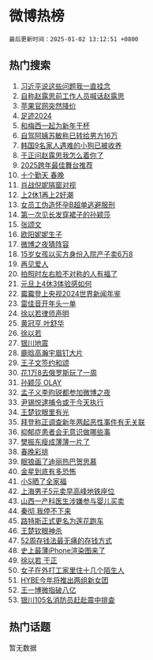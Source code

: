 # 微博热榜

`最后更新时间：2025-01-02 13:12:51 +0800`

## 热门搜索

1. [习近平说这些问题我一直挂念](https://m.weibo.cn/search?containerid=100103type%3D1%26t%3D10%26q%3D%23%E4%B9%A0%E8%BF%91%E5%B9%B3%E8%AF%B4%E8%BF%99%E4%BA%9B%E9%97%AE%E9%A2%98%E6%88%91%E4%B8%80%E7%9B%B4%E6%8C%82%E5%BF%B5%23&stream_entry_id=51&isnewpage=1&extparam=seat%3D1%26pos%3D0%26filter_type%3Drealtimehot%26stream_entry_id%3D51%26c_type%3D51%26dgr%3D0%26cate%3D10103%26q%3D%2523%25E4%25B9%25A0%25E8%25BF%2591%25E5%25B9%25B3%25E8%25AF%25B4%25E8%25BF%2599%25E4%25BA%259B%25E9%2597%25AE%25E9%25A2%2598%25E6%2588%2591%25E4%25B8%2580%25E7%259B%25B4%25E6%258C%2582%25E5%25BF%25B5%2523%26display_time%3D1735794769%26pre_seqid%3D17357947696260107856522)
1. [自称赵露思前工作人员喊话赵露思](https://m.weibo.cn/search?containerid=100103type%3D1%26t%3D10%26q%3D%23%E8%87%AA%E7%A7%B0%E8%B5%B5%E9%9C%B2%E6%80%9D%E5%89%8D%E5%B7%A5%E4%BD%9C%E4%BA%BA%E5%91%98%E5%96%8A%E8%AF%9D%E8%B5%B5%E9%9C%B2%E6%80%9D%23&stream_entry_id=31&isnewpage=1&extparam=seat%3D1%26filter_type%3Drealtimehot%26c_type%3D31%26dgr%3D0%26cate%3D5001%26pos%3D0%26realpos%3D1%26stream_entry_id%3D31%26band_rank%3D1%26q%3D%2523%25E8%2587%25AA%25E7%25A7%25B0%25E8%25B5%25B5%25E9%259C%25B2%25E6%2580%259D%25E5%2589%258D%25E5%25B7%25A5%25E4%25BD%259C%25E4%25BA%25BA%25E5%2591%2598%25E5%2596%258A%25E8%25AF%259D%25E8%25B5%25B5%25E9%259C%25B2%25E6%2580%259D%2523%26lcate%3D5001%26flag%3D1%26display_time%3D1735794769%26pre_seqid%3D17357947696260107856522)
1. [苹果官网突然降价](https://m.weibo.cn/search?containerid=100103type%3D1%26t%3D10%26q%3D%23%E8%8B%B9%E6%9E%9C%E5%AE%98%E7%BD%91%E7%AA%81%E7%84%B6%E9%99%8D%E4%BB%B7%23&stream_entry_id=31&isnewpage=1&extparam=seat%3D1%26filter_type%3Drealtimehot%26c_type%3D31%26dgr%3D0%26cate%3D5001%26pos%3D1%26realpos%3D2%26stream_entry_id%3D31%26band_rank%3D2%26q%3D%2523%25E8%258B%25B9%25E6%259E%259C%25E5%25AE%2598%25E7%25BD%2591%25E7%25AA%2581%25E7%2584%25B6%25E9%2599%258D%25E4%25BB%25B7%2523%26lcate%3D5001%26flag%3D2%26display_time%3D1735794769%26pre_seqid%3D17357947696260107856522)
1. [足迹2024](https://m.weibo.cn/search?containerid=100103type%3D1%26t%3D10%26q%3D%23%E8%B6%B3%E8%BF%B92024%23&stream_entry_id=31&isnewpage=1&extparam=seat%3D1%26filter_type%3Drealtimehot%26c_type%3D31%26dgr%3D0%26cate%3D5001%26pos%3D2%26realpos%3D3%26stream_entry_id%3D31%26band_rank%3D3%26q%3D%2523%25E8%25B6%25B3%25E8%25BF%25B92024%2523%26lcate%3D5001%26flag%3D0%26display_time%3D1735794769%26pre_seqid%3D17357947696260107856522)
1. [和梅西一起为新年干杯](https://m.weibo.cn/search?containerid=100103type%3D1%26t%3D10%26q%3D%23%E5%92%8C%E6%A2%85%E8%A5%BF%E4%B8%80%E8%B5%B7%E4%B8%BA%E6%96%B0%E5%B9%B4%E5%B9%B2%E6%9D%AF%23&stream_entry_id=31&isnewpage=1&extparam=seat%3D1%26is_ad_pos%3D1%26filter_type%3Drealtimehot%26c_type%3D31%26dgr%3D0%26cate%3D5001%26pos%3D3%26stream_entry_id%3D31%26q%3D%2523%25E5%2592%258C%25E6%25A2%2585%25E8%25A5%25BF%25E4%25B8%2580%25E8%25B5%25B7%25E4%25B8%25BA%25E6%2596%25B0%25E5%25B9%25B4%25E5%25B9%25B2%25E6%259D%25AF%2523%26band_rank%3D4%26adid%3D271115%26lcate%3D5001%26topic_ad%3D1%26display_time%3D1735794769%26pre_seqid%3D17357947696260107856522)
1. [自驾阿姨苏敏称已转给男方16万](https://m.weibo.cn/search?containerid=100103type%3D1%26t%3D10%26q%3D%23%E8%87%AA%E9%A9%BE%E9%98%BF%E5%A7%A8%E8%8B%8F%E6%95%8F%E7%A7%B0%E5%B7%B2%E8%BD%AC%E7%BB%99%E7%94%B7%E6%96%B916%E4%B8%87%23&stream_entry_id=31&isnewpage=1&extparam=seat%3D1%26filter_type%3Drealtimehot%26c_type%3D31%26dgr%3D0%26cate%3D5001%26pos%3D4%26realpos%3D4%26stream_entry_id%3D31%26band_rank%3D4%26q%3D%2523%25E8%2587%25AA%25E9%25A9%25BE%25E9%2598%25BF%25E5%25A7%25A8%25E8%258B%258F%25E6%2595%258F%25E7%25A7%25B0%25E5%25B7%25B2%25E8%25BD%25AC%25E7%25BB%2599%25E7%2594%25B7%25E6%2596%25B916%25E4%25B8%2587%2523%26lcate%3D5001%26flag%3D1%26display_time%3D1735794769%26pre_seqid%3D17357947696260107856522)
1. [韩国9名家人遇难的小狗已被收养](https://m.weibo.cn/search?containerid=100103type%3D1%26t%3D10%26q%3D%23%E9%9F%A9%E5%9B%BD9%E5%90%8D%E5%AE%B6%E4%BA%BA%E9%81%87%E9%9A%BE%E7%9A%84%E5%B0%8F%E7%8B%97%E5%B7%B2%E8%A2%AB%E6%94%B6%E5%85%BB%23&stream_entry_id=31&isnewpage=1&extparam=seat%3D1%26filter_type%3Drealtimehot%26c_type%3D31%26dgr%3D0%26cate%3D5001%26pos%3D5%26realpos%3D5%26stream_entry_id%3D31%26band_rank%3D5%26q%3D%2523%25E9%259F%25A9%25E5%259B%25BD9%25E5%2590%258D%25E5%25AE%25B6%25E4%25BA%25BA%25E9%2581%2587%25E9%259A%25BE%25E7%259A%2584%25E5%25B0%258F%25E7%258B%2597%25E5%25B7%25B2%25E8%25A2%25AB%25E6%2594%25B6%25E5%2585%25BB%2523%26lcate%3D5001%26flag%3D1%26display_time%3D1735794769%26pre_seqid%3D17357947696260107856522)
1. [于正问赵露思我怎么着你了](https://m.weibo.cn/search?containerid=100103type%3D1%26t%3D10%26q%3D%23%E4%BA%8E%E6%AD%A3%E9%97%AE%E8%B5%B5%E9%9C%B2%E6%80%9D%E6%88%91%E6%80%8E%E4%B9%88%E7%9D%80%E4%BD%A0%E4%BA%86%23&stream_entry_id=31&isnewpage=1&extparam=seat%3D1%26filter_type%3Drealtimehot%26c_type%3D31%26dgr%3D0%26cate%3D5001%26pos%3D6%26realpos%3D6%26stream_entry_id%3D31%26band_rank%3D6%26q%3D%2523%25E4%25BA%258E%25E6%25AD%25A3%25E9%2597%25AE%25E8%25B5%25B5%25E9%259C%25B2%25E6%2580%259D%25E6%2588%2591%25E6%2580%258E%25E4%25B9%2588%25E7%259D%2580%25E4%25BD%25A0%25E4%25BA%2586%2523%26lcate%3D5001%26flag%3D2%26display_time%3D1735794769%26pre_seqid%3D17357947696260107856522)
1. [2025跨年最佳舞台推荐](https://m.weibo.cn/search?containerid=100103type%3D1%26t%3D10%26q%3D%232025%E8%B7%A8%E5%B9%B4%E6%9C%80%E4%BD%B3%E8%88%9E%E5%8F%B0%E6%8E%A8%E8%8D%90%23&stream_entry_id=31&isnewpage=1&extparam=seat%3D1%26is_ad_pos%3D1%26filter_type%3Drealtimehot%26c_type%3D31%26dgr%3D0%26cate%3D5001%26pos%3D7%26stream_entry_id%3D31%26band_rank%3D7%26q%3D%25232025%25E8%25B7%25A8%25E5%25B9%25B4%25E6%259C%2580%25E4%25BD%25B3%25E8%2588%259E%25E5%258F%25B0%25E6%258E%25A8%25E8%258D%2590%2523%26lcate%3D5001%26adid%3D271460%26display_time%3D1735794769%26pre_seqid%3D17357947696260107856522)
1. [十个勤天 春晚](https://m.weibo.cn/search?containerid=100103type%3D1%26t%3D10%26q%3D%E5%8D%81%E4%B8%AA%E5%8B%A4%E5%A4%A9+%E6%98%A5%E6%99%9A&stream_entry_id=31&isnewpage=1&extparam=seat%3D1%26filter_type%3Drealtimehot%26c_type%3D31%26dgr%3D0%26cate%3D5001%26pos%3D8%26realpos%3D7%26stream_entry_id%3D31%26band_rank%3D7%26q%3D%25E5%258D%2581%25E4%25B8%25AA%25E5%258B%25A4%25E5%25A4%25A9%2520%25E6%2598%25A5%25E6%2599%259A%26lcate%3D5001%26flag%3D1%26display_time%3D1735794769%26pre_seqid%3D17357947696260107856522)
1. [肖战倪妮隔窗对视](https://m.weibo.cn/search?containerid=100103type%3D1%26t%3D10%26q%3D%23%E8%82%96%E6%88%98%E5%80%AA%E5%A6%AE%E9%9A%94%E7%AA%97%E5%AF%B9%E8%A7%86%23&stream_entry_id=31&isnewpage=1&extparam=seat%3D1%26filter_type%3Drealtimehot%26c_type%3D31%26dgr%3D0%26cate%3D5001%26pos%3D9%26realpos%3D8%26stream_entry_id%3D31%26band_rank%3D8%26q%3D%2523%25E8%2582%2596%25E6%2588%2598%25E5%2580%25AA%25E5%25A6%25AE%25E9%259A%2594%25E7%25AA%2597%25E5%25AF%25B9%25E8%25A7%2586%2523%26lcate%3D5001%26flag%3D1%26display_time%3D1735794769%26pre_seqid%3D17357947696260107856522)
1. [上2休1再上2好潮](https://m.weibo.cn/search?containerid=100103type%3D1%26t%3D10%26q%3D%23%E4%B8%8A2%E4%BC%911%E5%86%8D%E4%B8%8A2%E5%A5%BD%E6%BD%AE%23&stream_entry_id=31&isnewpage=1&extparam=seat%3D1%26filter_type%3Drealtimehot%26c_type%3D31%26dgr%3D0%26cate%3D5001%26pos%3D10%26realpos%3D9%26stream_entry_id%3D31%26band_rank%3D9%26q%3D%2523%25E4%25B8%258A2%25E4%25BC%25911%25E5%2586%258D%25E4%25B8%258A2%25E5%25A5%25BD%25E6%25BD%25AE%2523%26lcate%3D5001%26flag%3D0%26display_time%3D1735794769%26pre_seqid%3D17357947696260107856522)
1. [女员工伪造怀孕B超单逃避服刑](https://m.weibo.cn/search?containerid=100103type%3D1%26t%3D10%26q%3D%23%E5%A5%B3%E5%91%98%E5%B7%A5%E4%BC%AA%E9%80%A0%E6%80%80%E5%AD%95B%E8%B6%85%E5%8D%95%E9%80%83%E9%81%BF%E6%9C%8D%E5%88%91%23&stream_entry_id=31&isnewpage=1&extparam=seat%3D1%26filter_type%3Drealtimehot%26c_type%3D31%26dgr%3D0%26cate%3D5001%26pos%3D11%26realpos%3D10%26stream_entry_id%3D31%26band_rank%3D10%26q%3D%2523%25E5%25A5%25B3%25E5%2591%2598%25E5%25B7%25A5%25E4%25BC%25AA%25E9%2580%25A0%25E6%2580%2580%25E5%25AD%2595B%25E8%25B6%2585%25E5%258D%2595%25E9%2580%2583%25E9%2581%25BF%25E6%259C%258D%25E5%2588%2591%2523%26lcate%3D5001%26flag%3D1%26display_time%3D1735794769%26pre_seqid%3D17357947696260107856522)
1. [第一次见长发穿裙子的孙颖莎](https://m.weibo.cn/search?containerid=100103type%3D1%26t%3D10%26q%3D%23%E7%AC%AC%E4%B8%80%E6%AC%A1%E8%A7%81%E9%95%BF%E5%8F%91%E7%A9%BF%E8%A3%99%E5%AD%90%E7%9A%84%E5%AD%99%E9%A2%96%E8%8E%8E%23&stream_entry_id=31&isnewpage=1&extparam=seat%3D1%26filter_type%3Drealtimehot%26c_type%3D31%26dgr%3D0%26cate%3D5001%26pos%3D12%26realpos%3D11%26stream_entry_id%3D31%26band_rank%3D11%26q%3D%2523%25E7%25AC%25AC%25E4%25B8%2580%25E6%25AC%25A1%25E8%25A7%2581%25E9%2595%25BF%25E5%258F%2591%25E7%25A9%25BF%25E8%25A3%2599%25E5%25AD%2590%25E7%259A%2584%25E5%25AD%2599%25E9%25A2%2596%25E8%258E%258E%2523%26lcate%3D5001%26flag%3D0%26display_time%3D1735794769%26pre_seqid%3D17357947696260107856522)
1. [张颂文](https://m.weibo.cn/search?containerid=100103type%3D1%26t%3D10%26q%3D%E5%BC%A0%E9%A2%82%E6%96%87&stream_entry_id=31&isnewpage=1&extparam=seat%3D1%26filter_type%3Drealtimehot%26c_type%3D31%26dgr%3D0%26cate%3D5001%26pos%3D13%26realpos%3D12%26stream_entry_id%3D31%26band_rank%3D12%26q%3D%25E5%25BC%25A0%25E9%25A2%2582%25E6%2596%2587%26lcate%3D5001%26flag%3D2%26display_time%3D1735794769%26pre_seqid%3D17357947696260107856522)
1. [欧阳妮妮生子](https://m.weibo.cn/search?containerid=100103type%3D1%26t%3D10%26q%3D%23%E6%AC%A7%E9%98%B3%E5%A6%AE%E5%A6%AE%E7%94%9F%E5%AD%90%23&stream_entry_id=31&isnewpage=1&extparam=seat%3D1%26filter_type%3Drealtimehot%26c_type%3D31%26dgr%3D0%26cate%3D5001%26pos%3D14%26realpos%3D13%26stream_entry_id%3D31%26band_rank%3D13%26q%3D%2523%25E6%25AC%25A7%25E9%2598%25B3%25E5%25A6%25AE%25E5%25A6%25AE%25E7%2594%259F%25E5%25AD%2590%2523%26lcate%3D5001%26flag%3D1%26display_time%3D1735794769%26pre_seqid%3D17357947696260107856522)
1. [微博之夜猜阵容](https://m.weibo.cn/search?containerid=100103type%3D1%26t%3D10%26q%3D%23%E5%BE%AE%E5%8D%9A%E4%B9%8B%E5%A4%9C%E7%8C%9C%E9%98%B5%E5%AE%B9%23&stream_entry_id=31&isnewpage=1&extparam=seat%3D1%26filter_type%3Drealtimehot%26c_type%3D31%26dgr%3D0%26cate%3D5001%26pos%3D15%26realpos%3D14%26stream_entry_id%3D31%26band_rank%3D14%26q%3D%2523%25E5%25BE%25AE%25E5%258D%259A%25E4%25B9%258B%25E5%25A4%259C%25E7%258C%259C%25E9%2598%25B5%25E5%25AE%25B9%2523%26lcate%3D5001%26flag%3D1%26display_time%3D1735794769%26pre_seqid%3D17357947696260107856522)
1. [15岁女孩以买方身份入院产子卖6万8](https://m.weibo.cn/search?containerid=100103type%3D1%26t%3D10%26q%3D%2315%E5%B2%81%E5%A5%B3%E5%AD%A9%E4%BB%A5%E4%B9%B0%E6%96%B9%E8%BA%AB%E4%BB%BD%E5%85%A5%E9%99%A2%E4%BA%A7%E5%AD%90%E5%8D%966%E4%B8%878%23&stream_entry_id=31&isnewpage=1&extparam=seat%3D1%26filter_type%3Drealtimehot%26c_type%3D31%26dgr%3D0%26cate%3D5001%26pos%3D16%26realpos%3D15%26stream_entry_id%3D31%26band_rank%3D15%26q%3D%252315%25E5%25B2%2581%25E5%25A5%25B3%25E5%25AD%25A9%25E4%25BB%25A5%25E4%25B9%25B0%25E6%2596%25B9%25E8%25BA%25AB%25E4%25BB%25BD%25E5%2585%25A5%25E9%2599%25A2%25E4%25BA%25A7%25E5%25AD%2590%25E5%258D%25966%25E4%25B8%25878%2523%26lcate%3D5001%26flag%3D0%26display_time%3D1735794769%26pre_seqid%3D17357947696260107856522)
1. [再见爱人](https://m.weibo.cn/search?containerid=100103type%3D1%26t%3D10%26q%3D%E5%86%8D%E8%A7%81%E7%88%B1%E4%BA%BA&stream_entry_id=31&isnewpage=1&extparam=seat%3D1%26filter_type%3Drealtimehot%26c_type%3D31%26dgr%3D0%26cate%3D5001%26pos%3D17%26realpos%3D16%26stream_entry_id%3D31%26band_rank%3D16%26q%3D%25E5%2586%258D%25E8%25A7%2581%25E7%2588%25B1%25E4%25BA%25BA%26lcate%3D5001%26flag%3D1%26display_time%3D1735794769%26pre_seqid%3D17357947696260107856522)
1. [拍照时左右脸不对称的人有福了](https://m.weibo.cn/search?containerid=100103type%3D1%26t%3D10%26q%3D%23%E6%8B%8D%E7%85%A7%E6%97%B6%E5%B7%A6%E5%8F%B3%E8%84%B8%E4%B8%8D%E5%AF%B9%E7%A7%B0%E7%9A%84%E4%BA%BA%E6%9C%89%E7%A6%8F%E4%BA%86%23&stream_entry_id=31&isnewpage=1&extparam=seat%3D1%26filter_type%3Drealtimehot%26c_type%3D31%26dgr%3D0%26cate%3D5001%26pos%3D18%26realpos%3D17%26stream_entry_id%3D31%26band_rank%3D17%26q%3D%2523%25E6%258B%258D%25E7%2585%25A7%25E6%2597%25B6%25E5%25B7%25A6%25E5%258F%25B3%25E8%2584%25B8%25E4%25B8%258D%25E5%25AF%25B9%25E7%25A7%25B0%25E7%259A%2584%25E4%25BA%25BA%25E6%259C%2589%25E7%25A6%258F%25E4%25BA%2586%2523%26lcate%3D5001%26flag%3D1%26display_time%3D1735794769%26pre_seqid%3D17357947696260107856522)
1. [元旦上4休3体验感如何](https://m.weibo.cn/search?containerid=100103type%3D1%26t%3D10%26q%3D%23%E5%85%83%E6%97%A6%E4%B8%8A4%E4%BC%913%E4%BD%93%E9%AA%8C%E6%84%9F%E5%A6%82%E4%BD%95%23&stream_entry_id=31&isnewpage=1&extparam=seat%3D1%26filter_type%3Drealtimehot%26c_type%3D31%26dgr%3D0%26cate%3D5001%26pos%3D19%26realpos%3D18%26stream_entry_id%3D31%26band_rank%3D18%26q%3D%2523%25E5%2585%2583%25E6%2597%25A6%25E4%25B8%258A4%25E4%25BC%25913%25E4%25BD%2593%25E9%25AA%258C%25E6%2584%259F%25E5%25A6%2582%25E4%25BD%2595%2523%26lcate%3D5001%26flag%3D0%26display_time%3D1735794769%26pre_seqid%3D17357947696260107856522)
1. [霉霉登上央视2024世界新闻年鉴](https://m.weibo.cn/search?containerid=100103type%3D1%26t%3D10%26q%3D%23%E9%9C%89%E9%9C%89%E7%99%BB%E4%B8%8A%E5%A4%AE%E8%A7%862024%E4%B8%96%E7%95%8C%E6%96%B0%E9%97%BB%E5%B9%B4%E9%89%B4%23&stream_entry_id=31&isnewpage=1&extparam=seat%3D1%26filter_type%3Drealtimehot%26c_type%3D31%26dgr%3D0%26cate%3D5001%26pos%3D20%26realpos%3D19%26stream_entry_id%3D31%26band_rank%3D19%26q%3D%2523%25E9%259C%2589%25E9%259C%2589%25E7%2599%25BB%25E4%25B8%258A%25E5%25A4%25AE%25E8%25A7%25862024%25E4%25B8%2596%25E7%2595%258C%25E6%2596%25B0%25E9%2597%25BB%25E5%25B9%25B4%25E9%2589%25B4%2523%26lcate%3D5001%26flag%3D1%26display_time%3D1735794769%26pre_seqid%3D17357947696260107856522)
1. [雷佳音开年头一单](https://m.weibo.cn/search?containerid=100103type%3D1%26t%3D10%26q%3D%23%E9%9B%B7%E4%BD%B3%E9%9F%B3%E5%BC%80%E5%B9%B4%E5%A4%B4%E4%B8%80%E5%8D%95%23&stream_entry_id=31&isnewpage=1&extparam=seat%3D1%26filter_type%3Drealtimehot%26c_type%3D31%26dgr%3D0%26cate%3D5001%26pos%3D21%26realpos%3D20%26stream_entry_id%3D31%26q%3D%2523%25E9%259B%25B7%25E4%25BD%25B3%25E9%259F%25B3%25E5%25BC%2580%25E5%25B9%25B4%25E5%25A4%25B4%25E4%25B8%2580%25E5%258D%2595%2523%26band_rank%3D20%26flag%3D0%26lcate%3D5001%26adid%3D268377%26display_time%3D1735794769%26pre_seqid%3D17357947696260107856522)
1. [徐以若律师声明](https://m.weibo.cn/search?containerid=100103type%3D1%26t%3D10%26q%3D%23%E5%BE%90%E4%BB%A5%E8%8B%A5%E5%BE%8B%E5%B8%88%E5%A3%B0%E6%98%8E%23&stream_entry_id=31&isnewpage=1&extparam=seat%3D1%26filter_type%3Drealtimehot%26c_type%3D31%26dgr%3D0%26cate%3D5001%26pos%3D22%26realpos%3D21%26stream_entry_id%3D31%26band_rank%3D21%26q%3D%2523%25E5%25BE%2590%25E4%25BB%25A5%25E8%258B%25A5%25E5%25BE%258B%25E5%25B8%2588%25E5%25A3%25B0%25E6%2598%258E%2523%26lcate%3D5001%26flag%3D2%26display_time%3D1735794769%26pre_seqid%3D17357947696260107856522)
1. [黄冠亨 叶舒华](https://m.weibo.cn/search?containerid=100103type%3D1%26t%3D10%26q%3D%E9%BB%84%E5%86%A0%E4%BA%A8+%E5%8F%B6%E8%88%92%E5%8D%8E&stream_entry_id=31&isnewpage=1&extparam=seat%3D1%26filter_type%3Drealtimehot%26c_type%3D31%26dgr%3D0%26cate%3D5001%26pos%3D23%26realpos%3D22%26stream_entry_id%3D31%26band_rank%3D22%26q%3D%25E9%25BB%2584%25E5%2586%25A0%25E4%25BA%25A8%2520%25E5%258F%25B6%25E8%2588%2592%25E5%258D%258E%26lcate%3D5001%26flag%3D0%26display_time%3D1735794769%26pre_seqid%3D17357947696260107856522)
1. [徐以若](https://m.weibo.cn/search?containerid=100103type%3D1%26t%3D10%26q%3D%E5%BE%90%E4%BB%A5%E8%8B%A5&stream_entry_id=31&isnewpage=1&extparam=seat%3D1%26filter_type%3Drealtimehot%26c_type%3D31%26dgr%3D0%26cate%3D5001%26pos%3D24%26realpos%3D23%26stream_entry_id%3D31%26band_rank%3D23%26q%3D%25E5%25BE%2590%25E4%25BB%25A5%25E8%258B%25A5%26lcate%3D5001%26flag%3D0%26display_time%3D1735794769%26pre_seqid%3D17357947696260107856522)
1. [银川地震](https://m.weibo.cn/search?containerid=100103type%3D1%26t%3D10%26q%3D%E9%93%B6%E5%B7%9D%E5%9C%B0%E9%9C%87&stream_entry_id=31&isnewpage=1&extparam=seat%3D1%26filter_type%3Drealtimehot%26c_type%3D31%26dgr%3D0%26cate%3D5001%26pos%3D25%26realpos%3D24%26stream_entry_id%3D31%26band_rank%3D24%26q%3D%25E9%2593%25B6%25E5%25B7%259D%25E5%259C%25B0%25E9%259C%2587%26lcate%3D5001%26flag%3D0%26display_time%3D1735794769%26pre_seqid%3D17357947696260107856522)
1. [鹿晗高瀚宇眉钉大片](https://m.weibo.cn/search?containerid=100103type%3D1%26t%3D10%26q%3D%23%E9%B9%BF%E6%99%97%E9%AB%98%E7%80%9A%E5%AE%87%E7%9C%89%E9%92%89%E5%A4%A7%E7%89%87%23&stream_entry_id=31&isnewpage=1&extparam=seat%3D1%26filter_type%3Drealtimehot%26c_type%3D31%26dgr%3D0%26cate%3D5001%26pos%3D26%26realpos%3D25%26stream_entry_id%3D31%26band_rank%3D25%26q%3D%2523%25E9%25B9%25BF%25E6%2599%2597%25E9%25AB%2598%25E7%2580%259A%25E5%25AE%2587%25E7%259C%2589%25E9%2592%2589%25E5%25A4%25A7%25E7%2589%2587%2523%26lcate%3D5001%26flag%3D1%26display_time%3D1735794769%26pre_seqid%3D17357947696260107856522)
1. [王子文签约和颂](https://m.weibo.cn/search?containerid=100103type%3D1%26t%3D10%26q%3D%23%E7%8E%8B%E5%AD%90%E6%96%87%E7%AD%BE%E7%BA%A6%E5%92%8C%E9%A2%82%23&stream_entry_id=31&isnewpage=1&extparam=seat%3D1%26filter_type%3Drealtimehot%26c_type%3D31%26dgr%3D0%26cate%3D5001%26pos%3D27%26realpos%3D26%26stream_entry_id%3D31%26band_rank%3D26%26q%3D%2523%25E7%258E%258B%25E5%25AD%2590%25E6%2596%2587%25E7%25AD%25BE%25E7%25BA%25A6%25E5%2592%258C%25E9%25A2%2582%2523%26lcate%3D5001%26flag%3D1%26display_time%3D1735794769%26pre_seqid%3D17357947696260107856522)
1. [花1万8去俄罗斯玩了一周](https://m.weibo.cn/search?containerid=100103type%3D1%26t%3D10%26q%3D%E8%8A%B11%E4%B8%878%E5%8E%BB%E4%BF%84%E7%BD%97%E6%96%AF%E7%8E%A9%E4%BA%86%E4%B8%80%E5%91%A8&stream_entry_id=31&isnewpage=1&extparam=seat%3D1%26filter_type%3Drealtimehot%26c_type%3D31%26dgr%3D0%26cate%3D5001%26pos%3D28%26realpos%3D27%26stream_entry_id%3D31%26band_rank%3D27%26q%3D%25E8%258A%25B11%25E4%25B8%25878%25E5%258E%25BB%25E4%25BF%2584%25E7%25BD%2597%25E6%2596%25AF%25E7%258E%25A9%25E4%25BA%2586%25E4%25B8%2580%25E5%2591%25A8%26lcate%3D5001%26flag%3D0%26display_time%3D1735794769%26pre_seqid%3D17357947696260107856522)
1. [孙颖莎 OLAY](https://m.weibo.cn/search?containerid=100103type%3D1%26t%3D10%26q%3D%E5%AD%99%E9%A2%96%E8%8E%8E+OLAY&stream_entry_id=31&isnewpage=1&extparam=seat%3D1%26filter_type%3Drealtimehot%26c_type%3D31%26dgr%3D0%26cate%3D5001%26pos%3D29%26realpos%3D28%26stream_entry_id%3D31%26band_rank%3D28%26q%3D%25E5%25AD%2599%25E9%25A2%2596%25E8%258E%258E%2520OLAY%26lcate%3D5001%26flag%3D1%26display_time%3D1735794769%26pre_seqid%3D17357947696260107856522)
1. [孟子义李昀锐都参加微博之夜](https://m.weibo.cn/search?containerid=100103type%3D1%26t%3D10%26q%3D%23%E5%AD%9F%E5%AD%90%E4%B9%89%E6%9D%8E%E6%98%80%E9%94%90%E9%83%BD%E5%8F%82%E5%8A%A0%E5%BE%AE%E5%8D%9A%E4%B9%8B%E5%A4%9C%23&stream_entry_id=31&isnewpage=1&extparam=seat%3D1%26filter_type%3Drealtimehot%26c_type%3D31%26dgr%3D0%26cate%3D5001%26pos%3D30%26realpos%3D29%26stream_entry_id%3D31%26band_rank%3D29%26q%3D%2523%25E5%25AD%259F%25E5%25AD%2590%25E4%25B9%2589%25E6%259D%258E%25E6%2598%2580%25E9%2594%2590%25E9%2583%25BD%25E5%258F%2582%25E5%258A%25A0%25E5%25BE%25AE%25E5%258D%259A%25E4%25B9%258B%25E5%25A4%259C%2523%26lcate%3D5001%26flag%3D1%26display_time%3D1735794769%26pre_seqid%3D17357947696260107856522)
1. [尹锡悦逮捕令或于今天执行](https://m.weibo.cn/search?containerid=100103type%3D1%26t%3D10%26q%3D%23%E5%B0%B9%E9%94%A1%E6%82%A6%E9%80%AE%E6%8D%95%E4%BB%A4%E6%88%96%E4%BA%8E%E4%BB%8A%E5%A4%A9%E6%89%A7%E8%A1%8C%23&stream_entry_id=31&isnewpage=1&extparam=seat%3D1%26filter_type%3Drealtimehot%26c_type%3D31%26dgr%3D0%26cate%3D5001%26pos%3D31%26realpos%3D30%26stream_entry_id%3D31%26band_rank%3D30%26q%3D%2523%25E5%25B0%25B9%25E9%2594%25A1%25E6%2582%25A6%25E9%2580%25AE%25E6%258D%2595%25E4%25BB%25A4%25E6%2588%2596%25E4%25BA%258E%25E4%25BB%258A%25E5%25A4%25A9%25E6%2589%25A7%25E8%25A1%258C%2523%26lcate%3D5001%26flag%3D1%26display_time%3D1735794769%26pre_seqid%3D17357947696260107856522)
1. [王楚钦眼里有光](https://m.weibo.cn/search?containerid=100103type%3D1%26t%3D10%26q%3D%E7%8E%8B%E6%A5%9A%E9%92%A6%E7%9C%BC%E9%87%8C%E6%9C%89%E5%85%89&stream_entry_id=31&isnewpage=1&extparam=seat%3D1%26filter_type%3Drealtimehot%26c_type%3D31%26dgr%3D0%26cate%3D5001%26pos%3D32%26realpos%3D31%26stream_entry_id%3D31%26band_rank%3D31%26q%3D%25E7%258E%258B%25E6%25A5%259A%25E9%2592%25A6%25E7%259C%25BC%25E9%2587%258C%25E6%259C%2589%25E5%2585%2589%26lcate%3D5001%26flag%3D1%26display_time%3D1735794769%26pre_seqid%3D17357947696260107856522)
1. [拜登称正调查新年两起恶性事件有无关联](https://m.weibo.cn/search?containerid=100103type%3D1%26t%3D10%26q%3D%23%E6%8B%9C%E7%99%BB%E7%A7%B0%E6%AD%A3%E8%B0%83%E6%9F%A5%E6%96%B0%E5%B9%B4%E4%B8%A4%E8%B5%B7%E6%81%B6%E6%80%A7%E4%BA%8B%E4%BB%B6%E6%9C%89%E6%97%A0%E5%85%B3%E8%81%94%23&stream_entry_id=31&isnewpage=1&extparam=seat%3D1%26filter_type%3Drealtimehot%26c_type%3D31%26dgr%3D0%26cate%3D5001%26pos%3D33%26realpos%3D32%26stream_entry_id%3D31%26band_rank%3D32%26q%3D%2523%25E6%258B%259C%25E7%2599%25BB%25E7%25A7%25B0%25E6%25AD%25A3%25E8%25B0%2583%25E6%259F%25A5%25E6%2596%25B0%25E5%25B9%25B4%25E4%25B8%25A4%25E8%25B5%25B7%25E6%2581%25B6%25E6%2580%25A7%25E4%25BA%258B%25E4%25BB%25B6%25E6%259C%2589%25E6%2597%25A0%25E5%2585%25B3%25E8%2581%2594%2523%26lcate%3D5001%26flag%3D1%26display_time%3D1735794769%26pre_seqid%3D17357947696260107856522)
1. [抑郁症患者会无意识做哪些事](https://m.weibo.cn/search?containerid=100103type%3D1%26t%3D10%26q%3D%23%E6%8A%91%E9%83%81%E7%97%87%E6%82%A3%E8%80%85%E4%BC%9A%E6%97%A0%E6%84%8F%E8%AF%86%E5%81%9A%E5%93%AA%E4%BA%9B%E4%BA%8B%23&stream_entry_id=31&isnewpage=1&extparam=seat%3D1%26filter_type%3Drealtimehot%26c_type%3D31%26dgr%3D0%26cate%3D5001%26pos%3D34%26realpos%3D33%26stream_entry_id%3D31%26band_rank%3D33%26q%3D%2523%25E6%258A%2591%25E9%2583%2581%25E7%2597%2587%25E6%2582%25A3%25E8%2580%2585%25E4%25BC%259A%25E6%2597%25A0%25E6%2584%258F%25E8%25AF%2586%25E5%2581%259A%25E5%2593%25AA%25E4%25BA%259B%25E4%25BA%258B%2523%26lcate%3D5001%26flag%3D1%26display_time%3D1735794769%26pre_seqid%3D17357947696260107856522)
1. [樊振东瘦成薄薄一片了](https://m.weibo.cn/search?containerid=100103type%3D1%26t%3D10%26q%3D%23%E6%A8%8A%E6%8C%AF%E4%B8%9C%E7%98%A6%E6%88%90%E8%96%84%E8%96%84%E4%B8%80%E7%89%87%E4%BA%86%23&stream_entry_id=31&isnewpage=1&extparam=seat%3D1%26filter_type%3Drealtimehot%26c_type%3D31%26dgr%3D0%26cate%3D5001%26pos%3D35%26realpos%3D34%26stream_entry_id%3D31%26band_rank%3D34%26q%3D%2523%25E6%25A8%258A%25E6%258C%25AF%25E4%25B8%259C%25E7%2598%25A6%25E6%2588%2590%25E8%2596%2584%25E8%2596%2584%25E4%25B8%2580%25E7%2589%2587%25E4%25BA%2586%2523%26lcate%3D5001%26flag%3D1%26display_time%3D1735794769%26pre_seqid%3D17357947696260107856522)
1. [春晚彩排](https://m.weibo.cn/search?containerid=100103type%3D1%26t%3D10%26q%3D%E6%98%A5%E6%99%9A%E5%BD%A9%E6%8E%92&stream_entry_id=31&isnewpage=1&extparam=seat%3D1%26filter_type%3Drealtimehot%26c_type%3D31%26dgr%3D0%26cate%3D5001%26pos%3D36%26realpos%3D35%26stream_entry_id%3D31%26band_rank%3D35%26q%3D%25E6%2598%25A5%25E6%2599%259A%25E5%25BD%25A9%25E6%258E%2592%26lcate%3D5001%26flag%3D1%26display_time%3D1735794769%26pre_seqid%3D17357947696260107856522)
1. [眠狼画了迪丽热巴贺思慕](https://m.weibo.cn/search?containerid=100103type%3D1%26t%3D10%26q%3D%23%E7%9C%A0%E7%8B%BC%E7%94%BB%E4%BA%86%E8%BF%AA%E4%B8%BD%E7%83%AD%E5%B7%B4%E8%B4%BA%E6%80%9D%E6%85%95%23&stream_entry_id=31&isnewpage=1&extparam=seat%3D1%26filter_type%3Drealtimehot%26c_type%3D31%26dgr%3D0%26cate%3D5001%26pos%3D37%26realpos%3D36%26stream_entry_id%3D31%26band_rank%3D36%26q%3D%2523%25E7%259C%25A0%25E7%258B%25BC%25E7%2594%25BB%25E4%25BA%2586%25E8%25BF%25AA%25E4%25B8%25BD%25E7%2583%25AD%25E5%25B7%25B4%25E8%25B4%25BA%25E6%2580%259D%25E6%2585%2595%2523%26lcate%3D5001%26flag%3D1%26display_time%3D1735794769%26pre_seqid%3D17357947696260107856522)
1. [金星到底有多恐怖](https://m.weibo.cn/search?containerid=100103type%3D1%26t%3D10%26q%3D%E9%87%91%E6%98%9F%E5%88%B0%E5%BA%95%E6%9C%89%E5%A4%9A%E6%81%90%E6%80%96&stream_entry_id=31&isnewpage=1&extparam=seat%3D1%26filter_type%3Drealtimehot%26c_type%3D31%26dgr%3D0%26cate%3D5001%26pos%3D38%26realpos%3D37%26stream_entry_id%3D31%26band_rank%3D37%26q%3D%25E9%2587%2591%25E6%2598%259F%25E5%2588%25B0%25E5%25BA%2595%25E6%259C%2589%25E5%25A4%259A%25E6%2581%2590%25E6%2580%2596%26lcate%3D5001%26flag%3D0%26display_time%3D1735794769%26pre_seqid%3D17357947696260107856522)
1. [小S晒了全家福](https://m.weibo.cn/search?containerid=100103type%3D1%26t%3D10%26q%3D%23%E5%B0%8FS%E6%99%92%E4%BA%86%E5%85%A8%E5%AE%B6%E7%A6%8F%23&stream_entry_id=31&isnewpage=1&extparam=seat%3D1%26filter_type%3Drealtimehot%26c_type%3D31%26dgr%3D0%26cate%3D5001%26pos%3D39%26realpos%3D38%26stream_entry_id%3D31%26band_rank%3D38%26q%3D%2523%25E5%25B0%258FS%25E6%2599%2592%25E4%25BA%2586%25E5%2585%25A8%25E5%25AE%25B6%25E7%25A6%258F%2523%26lcate%3D5001%26flag%3D1%26display_time%3D1735794769%26pre_seqid%3D17357947696260107856522)
1. [上海男子5元卖早高峰地铁座位](https://m.weibo.cn/search?containerid=100103type%3D1%26t%3D10%26q%3D%23%E4%B8%8A%E6%B5%B7%E7%94%B7%E5%AD%905%E5%85%83%E5%8D%96%E6%97%A9%E9%AB%98%E5%B3%B0%E5%9C%B0%E9%93%81%E5%BA%A7%E4%BD%8D%23&stream_entry_id=31&isnewpage=1&extparam=seat%3D1%26filter_type%3Drealtimehot%26c_type%3D31%26dgr%3D0%26cate%3D5001%26pos%3D40%26realpos%3D39%26stream_entry_id%3D31%26band_rank%3D39%26q%3D%2523%25E4%25B8%258A%25E6%25B5%25B7%25E7%2594%25B7%25E5%25AD%25905%25E5%2585%2583%25E5%258D%2596%25E6%2597%25A9%25E9%25AB%2598%25E5%25B3%25B0%25E5%259C%25B0%25E9%2593%2581%25E5%25BA%25A7%25E4%25BD%258D%2523%26lcate%3D5001%26flag%3D0%26display_time%3D1735794769%26pre_seqid%3D17357947696260107856522)
1. [山西一产科医生涉嫌参与婴儿买卖](https://m.weibo.cn/search?containerid=100103type%3D1%26t%3D10%26q%3D%23%E5%B1%B1%E8%A5%BF%E4%B8%80%E4%BA%A7%E7%A7%91%E5%8C%BB%E7%94%9F%E6%B6%89%E5%AB%8C%E5%8F%82%E4%B8%8E%E5%A9%B4%E5%84%BF%E4%B9%B0%E5%8D%96%23&stream_entry_id=31&isnewpage=1&extparam=seat%3D1%26filter_type%3Drealtimehot%26c_type%3D31%26dgr%3D0%26cate%3D5001%26pos%3D41%26realpos%3D40%26stream_entry_id%3D31%26band_rank%3D40%26q%3D%2523%25E5%25B1%25B1%25E8%25A5%25BF%25E4%25B8%2580%25E4%25BA%25A7%25E7%25A7%2591%25E5%258C%25BB%25E7%2594%259F%25E6%25B6%2589%25E5%25AB%258C%25E5%258F%2582%25E4%25B8%258E%25E5%25A9%25B4%25E5%2584%25BF%25E4%25B9%25B0%25E5%258D%2596%2523%26lcate%3D5001%26flag%3D0%26display_time%3D1735794769%26pre_seqid%3D17357947696260107856522)
1. [秦彻 我停不下来](https://m.weibo.cn/search?containerid=100103type%3D1%26t%3D10%26q%3D%E7%A7%A6%E5%BD%BB+%E6%88%91%E5%81%9C%E4%B8%8D%E4%B8%8B%E6%9D%A5&stream_entry_id=31&isnewpage=1&extparam=seat%3D1%26filter_type%3Drealtimehot%26c_type%3D31%26dgr%3D0%26cate%3D5001%26pos%3D42%26realpos%3D41%26stream_entry_id%3D31%26band_rank%3D41%26q%3D%25E7%25A7%25A6%25E5%25BD%25BB%2520%25E6%2588%2591%25E5%2581%259C%25E4%25B8%258D%25E4%25B8%258B%25E6%259D%25A5%26lcate%3D5001%26flag%3D1%26display_time%3D1735794769%26pre_seqid%3D17357947696260107856522)
1. [路特斯正式更名为莲花跑车](https://m.weibo.cn/search?containerid=100103type%3D1%26t%3D10%26q%3D%23%E8%B7%AF%E7%89%B9%E6%96%AF%E6%AD%A3%E5%BC%8F%E6%9B%B4%E5%90%8D%E4%B8%BA%E8%8E%B2%E8%8A%B1%E8%B7%91%E8%BD%A6%23&stream_entry_id=31&isnewpage=1&extparam=seat%3D1%26filter_type%3Drealtimehot%26c_type%3D31%26dgr%3D0%26cate%3D5001%26pos%3D43%26realpos%3D42%26stream_entry_id%3D31%26band_rank%3D42%26q%3D%2523%25E8%25B7%25AF%25E7%2589%25B9%25E6%2596%25AF%25E6%25AD%25A3%25E5%25BC%258F%25E6%259B%25B4%25E5%2590%258D%25E4%25B8%25BA%25E8%258E%25B2%25E8%258A%25B1%25E8%25B7%2591%25E8%25BD%25A6%2523%26lcate%3D5001%26flag%3D1%26display_time%3D1735794769%26pre_seqid%3D17357947696260107856522)
1. [王楚钦眼神杀](https://m.weibo.cn/search?containerid=100103type%3D1%26t%3D10%26q%3D%E7%8E%8B%E6%A5%9A%E9%92%A6%E7%9C%BC%E7%A5%9E%E6%9D%80&stream_entry_id=31&isnewpage=1&extparam=seat%3D1%26filter_type%3Drealtimehot%26c_type%3D31%26dgr%3D0%26cate%3D5001%26pos%3D44%26realpos%3D43%26stream_entry_id%3D31%26band_rank%3D43%26q%3D%25E7%258E%258B%25E6%25A5%259A%25E9%2592%25A6%25E7%259C%25BC%25E7%25A5%259E%25E6%259D%2580%26lcate%3D5001%26flag%3D1%26display_time%3D1735794769%26pre_seqid%3D17357947696260107856522)
1. [52周存钱法最无痛的存钱方式](https://m.weibo.cn/search?containerid=100103type%3D1%26t%3D10%26q%3D52%E5%91%A8%E5%AD%98%E9%92%B1%E6%B3%95%E6%9C%80%E6%97%A0%E7%97%9B%E7%9A%84%E5%AD%98%E9%92%B1%E6%96%B9%E5%BC%8F&stream_entry_id=31&isnewpage=1&extparam=seat%3D1%26filter_type%3Drealtimehot%26c_type%3D31%26dgr%3D0%26cate%3D5001%26pos%3D45%26realpos%3D44%26stream_entry_id%3D31%26band_rank%3D44%26q%3D52%25E5%2591%25A8%25E5%25AD%2598%25E9%2592%25B1%25E6%25B3%2595%25E6%259C%2580%25E6%2597%25A0%25E7%2597%259B%25E7%259A%2584%25E5%25AD%2598%25E9%2592%25B1%25E6%2596%25B9%25E5%25BC%258F%26lcate%3D5001%26flag%3D1%26display_time%3D1735794769%26pre_seqid%3D17357947696260107856522)
1. [史上最薄iPhone渲染图来了](https://m.weibo.cn/search?containerid=100103type%3D1%26t%3D10%26q%3D%23%E5%8F%B2%E4%B8%8A%E6%9C%80%E8%96%84iPhone%E6%B8%B2%E6%9F%93%E5%9B%BE%E6%9D%A5%E4%BA%86%23&stream_entry_id=31&isnewpage=1&extparam=seat%3D1%26filter_type%3Drealtimehot%26c_type%3D31%26dgr%3D0%26cate%3D5001%26pos%3D46%26realpos%3D45%26stream_entry_id%3D31%26band_rank%3D45%26q%3D%2523%25E5%258F%25B2%25E4%25B8%258A%25E6%259C%2580%25E8%2596%2584iPhone%25E6%25B8%25B2%25E6%259F%2593%25E5%259B%25BE%25E6%259D%25A5%25E4%25BA%2586%2523%26lcate%3D5001%26flag%3D0%26display_time%3D1735794769%26pre_seqid%3D17357947696260107856522)
1. [徐以若 于正](https://m.weibo.cn/search?containerid=100103type%3D1%26t%3D10%26q%3D%E5%BE%90%E4%BB%A5%E8%8B%A5+%E4%BA%8E%E6%AD%A3&stream_entry_id=31&isnewpage=1&extparam=seat%3D1%26filter_type%3Drealtimehot%26c_type%3D31%26dgr%3D0%26cate%3D5001%26pos%3D47%26realpos%3D46%26stream_entry_id%3D31%26band_rank%3D46%26q%3D%25E5%25BE%2590%25E4%25BB%25A5%25E8%258B%25A5%2520%25E4%25BA%258E%25E6%25AD%25A3%26lcate%3D5001%26flag%3D0%26display_time%3D1735794769%26pre_seqid%3D17357947696260107856522)
1. [女子在外打工家里住十几个陌生人](https://m.weibo.cn/search?containerid=100103type%3D1%26t%3D10%26q%3D%23%E5%A5%B3%E5%AD%90%E5%9C%A8%E5%A4%96%E6%89%93%E5%B7%A5%E5%AE%B6%E9%87%8C%E4%BD%8F%E5%8D%81%E5%87%A0%E4%B8%AA%E9%99%8C%E7%94%9F%E4%BA%BA%23&stream_entry_id=31&isnewpage=1&extparam=seat%3D1%26filter_type%3Drealtimehot%26c_type%3D31%26dgr%3D0%26cate%3D5001%26pos%3D48%26realpos%3D47%26stream_entry_id%3D31%26band_rank%3D47%26q%3D%2523%25E5%25A5%25B3%25E5%25AD%2590%25E5%259C%25A8%25E5%25A4%2596%25E6%2589%2593%25E5%25B7%25A5%25E5%25AE%25B6%25E9%2587%258C%25E4%25BD%258F%25E5%258D%2581%25E5%2587%25A0%25E4%25B8%25AA%25E9%2599%258C%25E7%2594%259F%25E4%25BA%25BA%2523%26lcate%3D5001%26flag%3D0%26display_time%3D1735794769%26pre_seqid%3D17357947696260107856522)
1. [HYBE今年将推出两组新女团](https://m.weibo.cn/search?containerid=100103type%3D1%26t%3D10%26q%3DHYBE%E4%BB%8A%E5%B9%B4%E5%B0%86%E6%8E%A8%E5%87%BA%E4%B8%A4%E7%BB%84%E6%96%B0%E5%A5%B3%E5%9B%A2&stream_entry_id=31&isnewpage=1&extparam=seat%3D1%26filter_type%3Drealtimehot%26c_type%3D31%26dgr%3D0%26cate%3D5001%26pos%3D49%26realpos%3D48%26stream_entry_id%3D31%26band_rank%3D48%26q%3DHYBE%25E4%25BB%258A%25E5%25B9%25B4%25E5%25B0%2586%25E6%258E%25A8%25E5%2587%25BA%25E4%25B8%25A4%25E7%25BB%2584%25E6%2596%25B0%25E5%25A5%25B3%25E5%259B%25A2%26lcate%3D5001%26flag%3D1%26display_time%3D1735794769%26pre_seqid%3D17357947696260107856522)
1. [王一博微指破八亿](https://m.weibo.cn/search?containerid=100103type%3D1%26t%3D10%26q%3D%23%E7%8E%8B%E4%B8%80%E5%8D%9A%E5%BE%AE%E6%8C%87%E7%A0%B4%E5%85%AB%E4%BA%BF%23&stream_entry_id=31&isnewpage=1&extparam=seat%3D1%26filter_type%3Drealtimehot%26c_type%3D31%26dgr%3D0%26cate%3D5001%26pos%3D50%26realpos%3D49%26stream_entry_id%3D31%26band_rank%3D49%26q%3D%2523%25E7%258E%258B%25E4%25B8%2580%25E5%258D%259A%25E5%25BE%25AE%25E6%258C%2587%25E7%25A0%25B4%25E5%2585%25AB%25E4%25BA%25BF%2523%26lcate%3D5001%26flag%3D1%26display_time%3D1735794769%26pre_seqid%3D17357947696260107856522)
1. [银川105名消防员赶赴震中排查](https://m.weibo.cn/search?containerid=100103type%3D1%26t%3D10%26q%3D%23%E9%93%B6%E5%B7%9D105%E5%90%8D%E6%B6%88%E9%98%B2%E5%91%98%E8%B5%B6%E8%B5%B4%E9%9C%87%E4%B8%AD%E6%8E%92%E6%9F%A5%23&stream_entry_id=31&isnewpage=1&extparam=seat%3D1%26filter_type%3Drealtimehot%26c_type%3D31%26dgr%3D0%26cate%3D5001%26pos%3D51%26realpos%3D50%26stream_entry_id%3D31%26band_rank%3D50%26q%3D%2523%25E9%2593%25B6%25E5%25B7%259D105%25E5%2590%258D%25E6%25B6%2588%25E9%2598%25B2%25E5%2591%2598%25E8%25B5%25B6%25E8%25B5%25B4%25E9%259C%2587%25E4%25B8%25AD%25E6%258E%2592%25E6%259F%25A5%2523%26lcate%3D5001%26flag%3D0%26display_time%3D1735794769%26pre_seqid%3D17357947696260107856522)

## 热门话题

暂无数据
